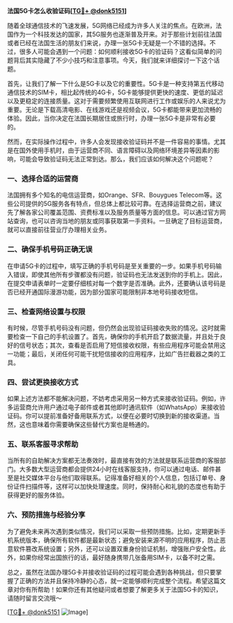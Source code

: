 **法国5G卡怎么收验证码[[TG💪+ @donk5151](https://t.me/s/donk5151)]**

随着全球通信技术的飞速发展，5G网络已经成为许多人关注的焦点。在欧洲，法国作为一个科技发达的国家，其5G服务也逐渐普及开来。对于那些计划前往法国或者已经在法国生活的朋友们来说，办理一张5G卡无疑是一个不错的选择。不过，很多人可能会遇到一个问题：如何顺利接收5G卡的验证码？这看似简单的问题背后其实隐藏了不少小技巧和注意事项。今天，我们就来详细探讨一下这个话题。

首先，让我们了解一下什么是5G卡以及它的重要性。5G卡是一种支持第五代移动通信技术的SIM卡，相比起传统的4G卡，5G卡能够提供更快的速度、更低的延迟以及更稳定的连接质量。这对于需要频繁使用互联网进行工作或娱乐的人来说尤为重要。无论是下载高清电影、在线游戏还是视频会议，5G卡都能带来更加流畅的体验。因此，当你决定在法国长期居住或旅行时，办理一张5G卡是非常有必要的。

然而，在实际操作过程中，许多人会发现接收验证码并不是一件容易的事情。尤其是在国外使用手机时，由于运营商不同、语言障碍以及网络环境差异等因素的影响，可能会导致验证码无法正常到达。那么，我们应该如何解决这个问题呢？

### 一、选择合适的运营商

法国拥有多个知名的电信运营商，如Orange、SFR、Bouygues Telecom等。这些公司提供的5G服务各有特点，但总体上都比较可靠。在选择运营商之前，建议先了解各家公司覆盖范围、资费标准以及服务质量等方面的信息。可以通过官方网站查询，也可以咨询当地的朋友或同事获取第一手资料。一旦确定了目标运营商，就可以直接前往营业厅办理相关业务。

### 二、确保手机号码正确无误

在申请5G卡的过程中，填写正确的手机号码是至关重要的一步。如果手机号码输入错误，即使其他所有步骤都没有问题，验证码也无法发送到你的手机上。因此，在提交申请表单时一定要仔细核对每一个数字是否准确。此外，还要确认该号码是否已经开通国际漫游功能，因为部分国家可能限制非本地号码接收短信。

### 三、检查网络设置与权限

有时候，尽管手机号码没有问题，但仍然会出现验证码接收失败的情况。这时就需要检查一下自己的手机设置了。首先，确保你的手机开启了数据流量，并且处于良好的信号状态；其次，查看是否启用了短信接收权限，有些应用程序可能会禁用这一功能；最后，关闭任何可能干扰短信接收的应用程序，比如广告拦截器之类的工具。

### 四、尝试更换接收方式

如果上述方法都不能解决问题，不妨考虑采用另一种方式来接收验证码。例如，许多运营商允许用户通过电子邮件或者其他即时通讯软件（如WhatsApp）来接收验证码。你可以提前准备好备用联系方式，以便在必要时切换到新的接收渠道。当然，这也意味着你需要确保这些替代方案也是畅通的。

### 五、联系客服寻求帮助

当所有的自助解决方案都无法奏效时，最直接有效的方法就是联系运营商的客服部门。大多数大型运营商都会提供24小时在线客服支持，你可以通过电话、邮件甚至是社交媒体平台与他们取得联系。记得准备好相关的个人信息，包括订单号、身份证件扫描件等，这样可以加快处理速度。同时，保持耐心和礼貌的态度也有助于获得更好的服务体验。

### 六、预防措施与经验分享

为了避免未来再次遇到类似情况，我们可以采取一些预防措施。比如，定期更新手机系统版本，确保所有软件都是最新状态；避免安装来源不明的应用程序，防止恶意软件篡改系统设置；另外，还可以设置双重身份验证机制，增强账户安全性。此外，如果你经常出国旅行的话，最好随身携带几张备用SIM卡，以备不时之需。

总之，虽然在法国办理5G卡并接收验证码的过程可能会遇到各种挑战，但只要掌握了正确的方法并且保持冷静的心态，就一定能够顺利完成整个流程。希望这篇文章对你有所帮助！如果你还有其他疑问或者想要了解更多关于法国5G卡的知识，请随时留言交流哦～

[[TG💪+ @donk5151](https://t.me/s/donk5151) ![Image](https://i.postimg.cc/rwNCRYN7/Snipaste-2025-04-30-17-27-05.png)]